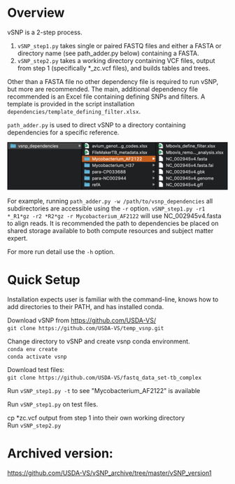 # Overview

vSNP is a 2-step process.
1. `vSNP_step1.py` takes single or paired FASTQ files and either a FASTA or directory name (see path_adder.py below) containing a FASTA.
2. `vSNP_step2.py` takes a working directory containing VCF files, output from step 1 (specifically *_zc.vcf files), and builds tables and trees.

Other than a FASTA file no other dependency file is required to run vSNP, but more are recommended.  The main, additional dependency file recommended is an Excel file containing defining SNPs and filters.  A template is provided in the script installation `dependencies/template_defining_filter.xlsx`.

`path_adder.py` is used to direct vSNP to a directory containing dependencies for a specific reference.

![](./dependencies/directory_screen_shot.png)

For example, running `path_adder.py -w /path/to/vsnp_dependencies` all subdirectories are accessible using the `-r` option.  `vSNP_step1.py -r1 *_R1*gz -r2 *R2*gz -r Mycobacterium_AF2122` will use NC_002945v4.fasta to align reads.  It is recommended the path to dependencies be placed on shared storage available to both compute resources and subject matter expert.

For more run detail use the `-h` option.

# Quick Setup

Installation expects user is familiar with the command-line, knows how to add directories to their PATH, and has installed conda.

Download vSNP from https://github.com/USDA-VS/<br>
`git clone https://github.com/USDA-VS/temp_vsnp.git`

Change directory to vSNP and create vsnp conda environment.<br>
`conda env create`<br>
`conda activate vsnp`

Download test files:<br>
`git clone https://github.com/USDA-VS/fastq_data_set-tb_complex`

Run `vSNP_step1.py -t` to see "Mycobacterium_AF2122" is available

Run `vSNP_step1.py` on test files.

cp *zc.vcf output from step 1 into their own working directory<br>
Run `vSNP_step2.py`

# Archived version:
https://github.com/USDA-VS/vSNP_archive/tree/master/vSNP_version1
